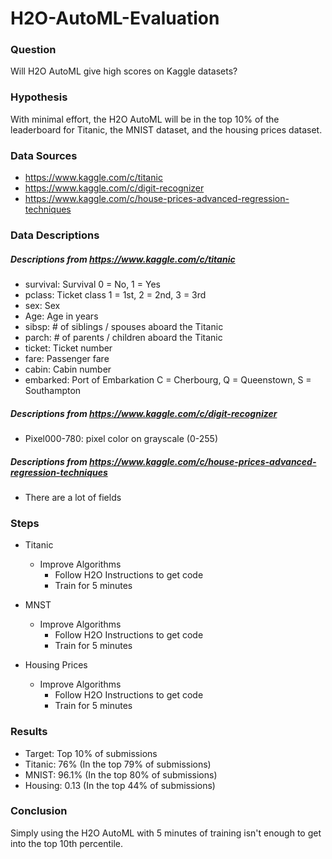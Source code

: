 # H2O-AutoML-Evaluation

### Question

Will H2O AutoML give high scores on Kaggle datasets?

### Hypothesis

With minimal effort, the H2O AutoML will be in the top 10% of the leaderboard for Titanic, the MNIST dataset, and the housing prices dataset.

### Data Sources

- https://www.kaggle.com/c/titanic
- https://www.kaggle.com/c/digit-recognizer
- https://www.kaggle.com/c/house-prices-advanced-regression-techniques

### Data Descriptions

##### Descriptions from https://www.kaggle.com/c/titanic
- survival:	Survival	0 = No, 1 = Yes
- pclass:	Ticket class	1 = 1st, 2 = 2nd, 3 = 3rd
- sex:	Sex
- Age:	Age in years
- sibsp:	# of siblings / spouses aboard the Titanic
- parch:	# of parents / children aboard the Titanic
- ticket:	Ticket number
- fare:	Passenger fare
- cabin:	Cabin number
- embarked:	Port of Embarkation	C = Cherbourg, Q = Queenstown, S = Southampton

##### Descriptions from https://www.kaggle.com/c/digit-recognizer
- Pixel000-780: pixel color on grayscale (0-255)

##### Descriptions from https://www.kaggle.com/c/house-prices-advanced-regression-techniques
- There are a lot of fields

### Steps

- Titanic
  - Improve Algorithms
    - Follow H2O Instructions to get code
    - Train for 5 minutes

- MNST
  - Improve Algorithms
    - Follow H2O Instructions to get code
    - Train for 5 minutes  

- Housing Prices
  - Improve Algorithms
    - Follow H2O Instructions to get code
    - Train for 5 minutes

### Results

- Target: Top 10% of submissions
- Titanic: 76% (In the top 79% of submissions)
- MNIST: 96.1% (In the top 80% of submissions)
- Housing: 0.13 (In the top 44% of submissions)

### Conclusion

Simply using the H2O AutoML with 5 minutes of training isn't enough to get into the top 10th percentile.
